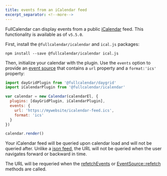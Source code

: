 ```yaml
---
title: events from an iCalendar feed
excerpt_separator: <!--more-->
---
```


FullCalendar can display events from a public [iCalendar](https://en.wikipedia.org/wiki/ICalendar) feed.<!--more--> This functionality is available as of `v5.5.0`.

First, install the `@fullcalendar/icalendar` and `ical.js` packages:

```
npm install --save @fullcalendar/icalendar ical.js
```

Then, initialize your calendar with the plugin. Use the `events` option to provide an [event source](event-source-object) that contains a `url` property and a `format:'ics'` property:

```js
import dayGridPlugin from '@fullcalendar/daygrid'
import iCalendarPlugin from '@fullcalendar/icalendar'

var calendar = new Calendar(calendarEl, {
  plugins: [dayGridPlugin, iCalendarPlugin],
  events: {
    url: 'https://mywebsite/icalendar-feed.ics',
    format: 'ics'
  }
})

calendar.render()
```

Your iCalendar feed will be queried upon calendar load and will not be queried after. Unlike a [json feed](events-json-feed), the URL will not be queried when the user navigates forward or backward in time.

The URL will be requeried when the [refetchEvents](Calendar-refetchEvents) or [EventSource::refetch](EventSource-refetch) methods are called.
